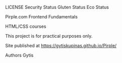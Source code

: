 LICENSE Security Status Gluten Status Eco Status

Pirple.com  Frontend Fundamentals 

HTML/CSS courses

This project is for practical purposes only.

Site published at https://gytiskupinas.github.io/Pirple/



Authors
Gytis